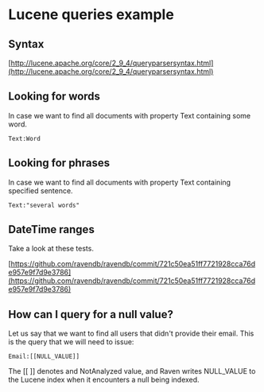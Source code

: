 # Lucene queries example

## Syntax

[http://lucene.apache.org/core/2_9_4/queryparsersyntax.html](http://lucene.apache.org/core/2_9_4/queryparsersyntax.html)

## Looking for words

In case we want to find all documents with property Text containing some word.

`
    Text:Word
`

## Looking for phrases

In case we want to find all documents with property Text containing specified sentence.

`
    Text:"several words"
`

## DateTime ranges

Take a look at these tests.

[https://github.com/ravendb/ravendb/commit/721c50ea51ff7721928cca76de957e9f7d9e3786](https://github.com/ravendb/ravendb/commit/721c50ea51ff7721928cca76de957e9f7d9e3786)

## How can I query for a null value?

Let us say that we want to find all users that didn't provide their email. This is the query that we will need to issue:

`
    Email:[[NULL_VALUE]]
`

The [[ ]] denotes and NotAnalyzed value, and Raven writes NULL_VALUE to the Lucene index when it encounters a null being indexed.
